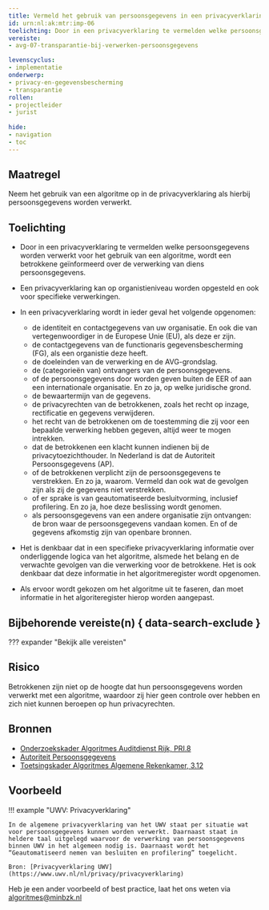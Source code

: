 ```yaml
---
title: Vermeld het gebruik van persoonsgegevens in een privacyverklaring
id: urn:nl:ak:mtr:imp-06
toelichting: Door in een privacyverklaring te vermelden welke persoonsgegevens worden verwerkt voor het gebruik van een algoritme, wordt een betrokkene geïnformeerd over de verwerking van diens persoonsgegevens.
vereiste:
- avg-07-transparantie-bij-verwerken-persoonsgegevens

levenscyclus:
- implementatie
onderwerp:
- privacy-en-gegevensbescherming
- transparantie
rollen:
- projectleider
- jurist
  
hide:
- navigation
- toc
---
```


<!-- tags -->

## Maatregel

 Neem het gebruik van een algoritme op in de privacyverklaring als hierbij persoonsgegevens worden verwerkt.  

## Toelichting

- Door in een privacyverklaring te vermelden welke persoonsgegevens worden verwerkt voor het gebruik van een algoritme, wordt een betrokkene geïnformeerd over de verwerking van diens persoonsgegevens.
- Een privacyverklaring kan op organistieniveau worden opgesteld en ook voor specifieke verwerkingen.
- In een privacyverklaring wordt in ieder geval het volgende opgenomen:
  
  -  de identiteit en contactgegevens van uw organisatie. En ook die van vertegenwoordiger in de Europese Unie (EU), als deze er zijn.
  -  de contactgegevens van de functionaris gegevensbescherming (FG), als een organistie deze heeft.
  -  de doeleinden van de verwerking en de AVG-grondslag. 
  -  de (categorieën van) ontvangers van de persoonsgegevens.
  -  of de persoonsgegevens door worden geven buiten de EER of aan een internationale organisatie. En zo ja, op welke juridische grond.
  -  de bewaartermijn van de gegevens.
  -  de privacyrechten van de betrokkenen, zoals het recht op inzage, rectificatie en gegevens verwijderen.
  -  het recht van de betrokkenen om de toestemming die zij voor een bepaalde verwerking hebben gegeven, altijd weer te mogen intrekken.
  -  dat de betrokkenen een klacht kunnen indienen bij de privacytoezichthouder. In Nederland is dat de Autoriteit Persoonsgegevens (AP).
  -  of de betrokkenen verplicht zijn de persoonsgegevens te verstrekken. En zo ja, waarom. Vermeld dan ook wat de gevolgen zijn als zij de gegevens niet verstrekken.
  -  of er sprake is van geautomatiseerde besluitvorming, inclusief profilering. En zo ja, hoe deze beslissing wordt genomen.
  -  als persoonsgegevens van een andere organisatie zijn ontvangen: de bron waar de persoonsgegevens vandaan komen. En of de gegevens afkomstig zijn van openbare bronnen.

- Het is denkbaar dat in een specifieke privacyverklaring informatie over onderliggende logica van het algoritme, alsmede het belang en de verwachte gevolgen van die verwerking voor de betrokkene. Het is ook denkbaar dat deze informatie in het algoritmeregister wordt opgenomen.
- Als ervoor wordt gekozen om het algoritme uit te faseren, dan moet informatie in het algoriteregister hierop worden aangepast. 
  
## Bijbehorende vereiste(n) { data-search-exclude }
??? expander "Bekijk alle vereisten"
    <!-- list_vereisten_on_maatregelen_page -->


## Risico
Betrokkenen zijn niet op de hoogte dat hun persoonsgegevens worden verwerkt met een algoritme, waardoor zij hier geen controle over hebben en zich niet kunnen beroepen op hun privacyrechten.

## Bronnen
- [Onderzoekskader Algoritmes Auditdienst Rijk, PRI.8](https://www.rijksoverheid.nl/documenten/rapporten/2023/07/11/onderzoekskader-algoritmes-adr-2023)
- [Autoriteit Persoonsgegevens](https://www.autoriteitpersoonsgegevens.nl/themas/basis-avg/privacyrechten-avg/recht-op-informatie) 
- [Toetsingskader Algoritmes Algemene Rekenkamer, 3.12](https://www.rekenkamer.nl/onderwerpen/algoritmes/documenten/publicaties/2024/05/15/het-toetsingskader-aan-de-slag)

## Voorbeeld

!!! example "UWV: Privacyverklaring"
	
	In de algemene privacyverklaring van het UWV staat per situatie wat voor persoonsgegevens kunnen worden verwerkt. Daarnaast staat in heldere taal uitgelegd waarvoor de verwerking van persoonsgegevens binnen UWV in het algemeen nodig is. Daarnaast wordt het “Geautomatiseerd nemen van besluiten en profilering” toegelicht.
	
	Bron: [Privacyverklaring UWV](https://www.uwv.nl/nl/privacy/privacyverklaring)

Heb je een ander voorbeeld of best practice, laat het ons weten via [algoritmes@minbzk.nl](mailto:algoritmes@minbzk.nl)
